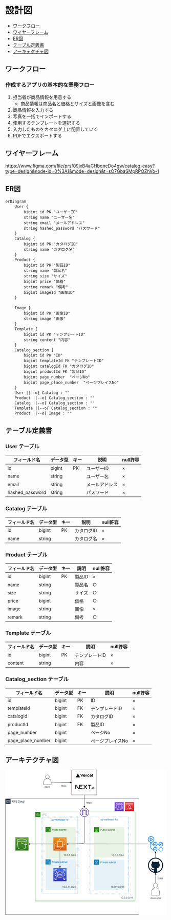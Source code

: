 # 設計図
* [ワークフロー](#ワークフロー)
* [ワイヤーフレーム](#ワイヤーフレーム)
* [ER図](#ER図)
* [テーブル定義書](#テーブル定義書)
* [アーキテクチャ図](#アーキテクチャ図)


## ワークフロー
### 作成するアプリの基本的な業務フロー
1. 担当者が商品情報を用意する
     * 商品情報は商品名と価格とサイズと画像を含む
2. 商品情報を入力する
3. 写真を一括でインポートする
4. 使用するテンプレートを選択する
5. 入力したものをカタログ上に配置していく
6. PDFでエクスポートする

## ワイヤーフレーム
https://www.figma.com/file/prsf09jxB4aCHbqncDo4gw/catalog-easy?type=design&node-id=0%3A1&mode=design&t=sO7GbaSMpRPOZhVo-1

## ER図
```mermaid
erDiagram
    User {
        bigint id PK "ユーザーID"
        string name "ユーザー名"
        string email "メールアドレス"
        string hashed_password "パスワード"
    }
    Catalog {
        bigint id PK "カタログID"
        string name "カタログ名"
    }
    Product {
        bigint id PK "製品ID"
        string name "製品名"
        string size "サイズ"
        bigint price "価格"
        string remark "備考"
        bigint imageId "画像ID"
    }

    Image {
        bigint id PK "画像ID"
        string image "画像"
    }
    Template {
        bigint id PK "テンプレートID"
        string content "内容"
    }
    Catalog_section {
        bigint id PK "ID"
        bigint templateId FK "テンプレートID"
        bigint catalogId FK "カタログID"
        bigint productId FK "製品ID"
        bigint page_number  "ページNo"
        bigint page_place_number  "ページプレイスNo"
    }
    User ||--o{ Catalog : ""
    Product ||--o{ Catalog_section : ""
    Catalog ||--o{ Catalog_section : ""
    Template ||--o{ Catalog_section : ""
    Product ||--o{ Image : ""
```

## テーブル定義書
### User テーブル
| フィールド名 | データ型 | キー | 説明         | null許容 |
|----------|-------|----|------------|-------|
| id       | bigint | PK | ユーザーID     | ×     |
| name     | string |    | ユーザー名     | ×     |
| email    | string |    | メールアドレス  | ×     |
| hashed_password    | string |    | パスワード  | ×     |

### Catalog テーブル
| フィールド名 | データ型 | キー | 説明       | null許容 |
|----------|-------|----|----------|-------|
| id       | bigint | PK | カタログID   | ×     |
| name     | string |    | カタログ名   | ×     |

### Product テーブル
| フィールド名 | データ型 | キー | 説明     | null許容 |
|----------|-------|----|--------|-------|
| id       | bigint | PK | 製品ID   | ×     |
| name     | string |    | 製品名   | ○     |
| size     | string |    | サイズ   | ○     |
| price    | bigint |    | 価格     | ○     |
| image    | string |    | 画像   | ×     |
| remark   | string |    | 備考       | ○     |

### Template テーブル
| フィールド名 | データ型 | キー | 説明       | null許容 |
|----------|-------|----|----------|-------|
| id       | bigint | PK | テンプレートID | ×     |
| content  | string |    | 内容       | ×     |

### Catalog_section テーブル
| フィールド名   | データ型 | キー | 説明       | null許容 |
|------------|-------|----|----------|-------|
| id         | bigint | PK | ID       | ×     |
| templateId | bigint | FK | テンプレートID | ×     |
| catalogId  | bigint | FK | カタログID   | ×     |
| productId  | bigint | FK | 製品ID   | ×     |
| page_number  | bigint |  | ページNo   | ×     |
| page_place_number  | bigint |  | ページプレイスNo   | ×     |


## アーキテクチャ図
<img src="arch.png"></img> 